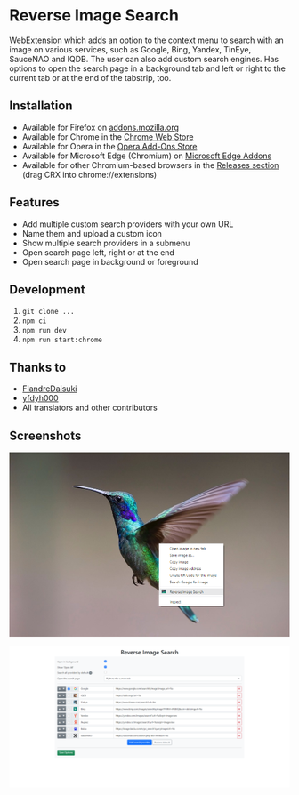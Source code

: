 # Reverse Image Search

WebExtension which adds an option to the context menu to search with an image on various services, such as Google, Bing, Yandex, TinEye, SauceNAO and IQDB. The user can also add custom search engines. Has options to open the search page in a background tab and left or right to the current tab or at the end of the tabstrip, too.

## Installation

- Available for Firefox on [addons.mozilla.org](https://addons.mozilla.org/firefox/addon/image-reverse-search/)
- Available for Chrome in the [Chrome Web Store](https://chrome.google.com/webstore/detail/reverse-image-search/cdgbjhkjjghbjjikgjkkpljlmnpcakco)
- Available for Opera in the [Opera Add-Ons Store](https://addons.opera.com/extensions/details/image-reverse-search/)
- Available for Microsoft Edge (Chromium) on [Microsoft Edge Addons](https://microsoftedge.microsoft.com/addons/detail/ibmfjngadieonblglgamabghhaimfldg)
- Available for other Chromium-based browsers in the [Releases section](https://github.com/Brawl345/Image-Reverse-Search-with-Google/releases) (drag CRX into chrome://extensions)

## Features

- Add multiple custom search providers with your own URL
- Name them and upload a custom icon
- Show multiple search providers in a submenu
- Open search page left, right or at the end
- Open search page in background or foreground

## Development

1. `git clone ...`
2. `npm ci`
3. `npm run dev`
4. `npm run start:chrome`

## Thanks to

- [FlandreDaisuki](https://github.com/Brawl345/Image-Reverse-Search-WebExtension/issues?q=is%3Apr+author%3AFlandreDaisuki)
- [yfdyh000](https://github.com/Brawl345/Image-Reverse-Search-WebExtension/issues?q=is%3Apr+author%3Ayfdyh000)
- All translators and other contributors

## Screenshots

![Screenshot](screenshot.png?raw=true "Screenshot")

![Options](options.png?raw=true "Options")
